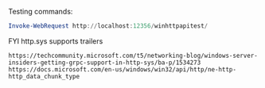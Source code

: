 
Testing commands:

```ps1
Invoke-WebRequest http://localhost:12356/winhttpapitest/
```

FYI http.sys supports trailers
```
https://techcommunity.microsoft.com/t5/networking-blog/windows-server-insiders-getting-grpc-support-in-http-sys/ba-p/1534273
https://docs.microsoft.com/en-us/windows/win32/api/http/ne-http-http_data_chunk_type
```